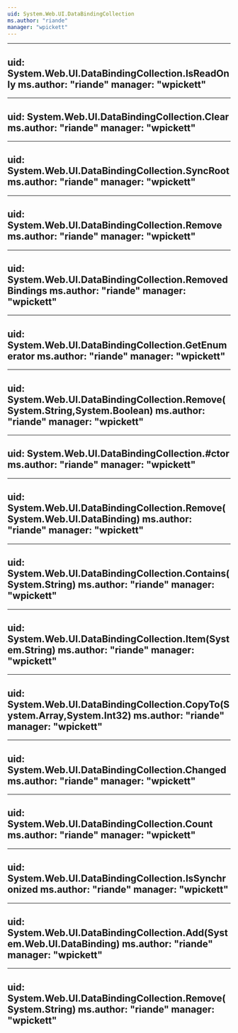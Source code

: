 ```yaml
---
uid: System.Web.UI.DataBindingCollection
ms.author: "riande"
manager: "wpickett"
---
```


---
uid: System.Web.UI.DataBindingCollection.IsReadOnly
ms.author: "riande"
manager: "wpickett"
---

---
uid: System.Web.UI.DataBindingCollection.Clear
ms.author: "riande"
manager: "wpickett"
---

---
uid: System.Web.UI.DataBindingCollection.SyncRoot
ms.author: "riande"
manager: "wpickett"
---

---
uid: System.Web.UI.DataBindingCollection.Remove
ms.author: "riande"
manager: "wpickett"
---

---
uid: System.Web.UI.DataBindingCollection.RemovedBindings
ms.author: "riande"
manager: "wpickett"
---

---
uid: System.Web.UI.DataBindingCollection.GetEnumerator
ms.author: "riande"
manager: "wpickett"
---

---
uid: System.Web.UI.DataBindingCollection.Remove(System.String,System.Boolean)
ms.author: "riande"
manager: "wpickett"
---

---
uid: System.Web.UI.DataBindingCollection.#ctor
ms.author: "riande"
manager: "wpickett"
---

---
uid: System.Web.UI.DataBindingCollection.Remove(System.Web.UI.DataBinding)
ms.author: "riande"
manager: "wpickett"
---

---
uid: System.Web.UI.DataBindingCollection.Contains(System.String)
ms.author: "riande"
manager: "wpickett"
---

---
uid: System.Web.UI.DataBindingCollection.Item(System.String)
ms.author: "riande"
manager: "wpickett"
---

---
uid: System.Web.UI.DataBindingCollection.CopyTo(System.Array,System.Int32)
ms.author: "riande"
manager: "wpickett"
---

---
uid: System.Web.UI.DataBindingCollection.Changed
ms.author: "riande"
manager: "wpickett"
---

---
uid: System.Web.UI.DataBindingCollection.Count
ms.author: "riande"
manager: "wpickett"
---

---
uid: System.Web.UI.DataBindingCollection.IsSynchronized
ms.author: "riande"
manager: "wpickett"
---

---
uid: System.Web.UI.DataBindingCollection.Add(System.Web.UI.DataBinding)
ms.author: "riande"
manager: "wpickett"
---

---
uid: System.Web.UI.DataBindingCollection.Remove(System.String)
ms.author: "riande"
manager: "wpickett"
---
